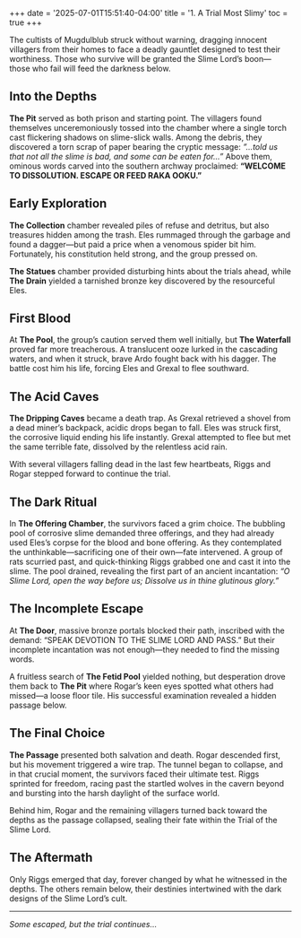 +++
date = '2025-07-01T15:51:40-04:00'
title = '1. A Trial Most Slimy'
toc = true
+++

The cultists of Mugdulblub struck without warning, dragging innocent villagers from their homes to face a deadly gauntlet designed to test their worthiness. Those who survive will be granted the Slime Lord’s boon—those who fail will feed the darkness below.

## Into the Depths

**The Pit** served as both prison and starting point. The villagers found themselves unceremoniously tossed into the chamber where a single torch cast flickering shadows on slime-slick walls. Among the debris, they discovered a torn scrap of paper bearing the cryptic message: *”…told us that not all the slime is bad, and some can be eaten for…”* Above them, ominous words carved into the southern archway proclaimed: **“WELCOME TO DISSOLUTION. ESCAPE OR FEED RAKA OOKU.”**

## Early Exploration

**The Collection** chamber revealed piles of refuse and detritus, but also treasures hidden among the trash. Eles rummaged through the garbage and found a dagger—but paid a price when a venomous spider bit him. Fortunately, his constitution held strong, and the group pressed on.

**The Statues** chamber provided disturbing hints about the trials ahead, while **The Drain** yielded a tarnished bronze key discovered by the resourceful Eles.

## First Blood

At **The Pool**, the group’s caution served them well initially, but **The Waterfall** proved far more treacherous. A translucent ooze lurked in the cascading waters, and when it struck, brave Ardo fought back with his dagger. The battle cost him his life, forcing Eles and Grexal to flee southward.

## The Acid Caves

**The Dripping Caves** became a death trap. As Grexal retrieved a shovel from a dead miner’s backpack, acidic drops began to fall. Eles was struck first, the corrosive liquid ending his life instantly. Grexal attempted to flee but met the same terrible fate, dissolved by the relentless acid rain.

With several villagers falling dead in the last few heartbeats, Riggs and Rogar stepped forward to continue the trial.

## The Dark Ritual

In **The Offering Chamber**, the survivors faced a grim choice. The bubbling pool of corrosive slime demanded three offerings, and they had already used Eles’s corpse for the blood and bone offering. As they contemplated the unthinkable—sacrificing one of their own—fate intervened. A group of rats scurried past, and quick-thinking Riggs grabbed one and cast it into the slime. The pool drained, revealing the first part of an ancient incantation: *“O Slime Lord, open the way before us; Dissolve us in thine glutinous glory.”*

## The Incomplete Escape

At **The Door**, massive bronze portals blocked their path, inscribed with the demand: “SPEAK DEVOTION TO THE SLIME LORD AND PASS.” But their incomplete incantation was not enough—they needed to find the missing words.

A fruitless search of **The Fetid Pool** yielded nothing, but desperation drove them back to **The Pit** where Rogar’s keen eyes spotted what others had missed—a loose floor tile. His successful examination revealed a hidden passage below.

## The Final Choice

**The Passage** presented both salvation and death. Rogar descended first, but his movement triggered a wire trap. The tunnel began to collapse, and in that crucial moment, the survivors faced their ultimate test. Riggs sprinted for freedom, racing past the startled wolves in the cavern beyond and bursting into the harsh daylight of the surface world.

Behind him, Rogar and the remaining villagers turned back toward the depths as the passage collapsed, sealing their fate within the Trial of the Slime Lord.

## The Aftermath

Only Riggs emerged that day, forever changed by what he witnessed in the depths. The others remain below, their destinies intertwined with the dark designs of the Slime Lord’s cult.

-----

*Some escaped, but the trial continues…*